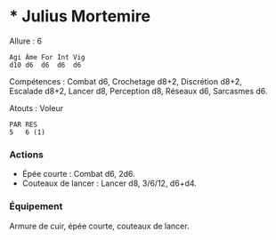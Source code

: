 # * Julius Mortemire

Allure : 6

	Agi	Âme	For	Int	Vig
	d10	d6	d6	d6	d6

Compétences : Combat d6, Crochetage d8+2, Discrétion d8+2, Escalade d8+2, Lancer d8, Perception d8, Réseaux d6, Sarcasmes d6.

Atouts : Voleur

	PAR	RES
	5	6 (1)

### Actions
- Épée courte : Combat d6, 2d6.
- Couteaux de lancer : Lancer d8, 3/6/12, d6+d4.

### Équipement
Armure de cuir, épée courte, couteaux de lancer.
